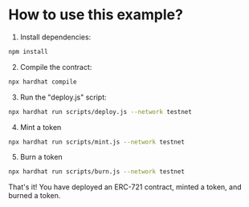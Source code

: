 # How to use this example?

1. Install dependencies:

```bash
npm install
```

2. Compile the contract:

```bash
npx hardhat compile
```

3. Run the "deploy.js" script:

```bash
npx hardhat run scripts/deploy.js --network testnet
```

4. Mint a token

```bash
npx hardhat run scripts/mint.js --network testnet
```

5. Burn a token

```bash
npx hardhat run scripts/burn.js --network testnet
```

That's it! You have deployed an ERC-721 contract, minted a token, and burned a token.